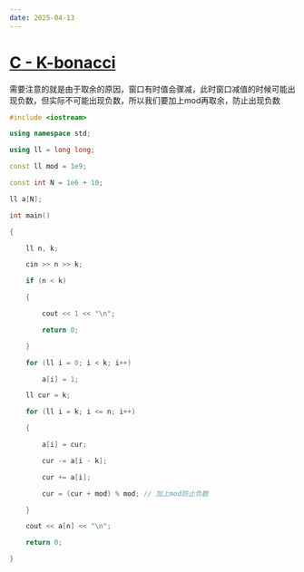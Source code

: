 ```yaml
---
date: 2025-04-13
---
```


# [C - K-bonacci](https://atcoder.jp/contests/abc401/tasks/abc401_c)

需要注意的就是由于取余的原因，窗口有时值会骤减，此时窗口减值的时候可能出现负数，但实际不可能出现负数，所以我们要加上mod再取余，防止出现负数

``` cpp
#include <iostream>

using namespace std;

using ll = long long;

const ll mod = 1e9;

const int N = 1e6 + 10;

ll a[N];

int main()

{

    ll n, k;

    cin >> n >> k;

    if (n < k)

    {

        cout << 1 << "\n";

        return 0;

    }

    for (ll i = 0; i < k; i++)

        a[i] = 1;

    ll cur = k;

    for (ll i = k; i <= n; i++)

    {

        a[i] = cur;

        cur -= a[i - k];

        cur += a[i];

        cur = (cur + mod) % mod; // 加上mod防止负数

    }

    cout << a[n] << "\n";

    return 0;

}
```
